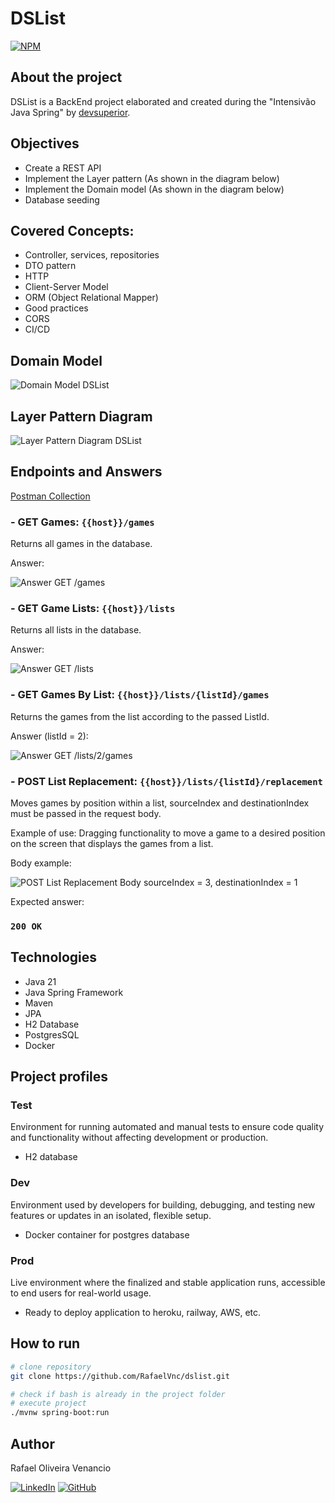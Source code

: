 # DSList
[![NPM](https://img.shields.io/npm/l/react)](https://github.com/RafaelVnc/dslist/blob/main/LICENSE) 
## About the project
DSList is a BackEnd project elaborated and created during the "Intensivão Java Spring" by [devsuperior](https://devsuperior.com.br).

## Objectives
- Create a REST API
- Implement the Layer pattern (As shown in the diagram below)
- Implement the Domain model (As shown in the diagram below)
- Database seeding
## Covered Concepts:
- Controller, services, repositories 
- DTO pattern
- HTTP
- Client-Server Model
- ORM (Object Relational Mapper)
- Good practices
- CORS
- CI/CD

## Domain Model 
![Domain Model DSList](https://github.com/RafaelVnc/assets/blob/main/DSList/eng/dslist-model.png)

## Layer Pattern Diagram
![Layer Pattern Diagram DSList](https://github.com/RafaelVnc/assets/blob/main/DSList/eng/LayerDiagram.png)

## Endpoints and Answers
[Postman Collection](https://github.com/RafaelVnc/dslist/blob/main/DSList.postman_collection.json)
### - **GET** Games: `{{host}}/games`
Returns all games in the database. 

Answer:

![Answer GET /games](https://github.com/RafaelVnc/assets/blob/main/DSList/JsonAnswers/GETGames.png)
    
### - **GET** Game Lists: `{{host}}/lists`
Returns all lists in the database.

Answer:

![Answer GET /lists](https://github.com/RafaelVnc/assets/blob/main/DSList/JsonAnswers/GETLists.png)

### - **GET** Games By List: `{{host}}/lists/{listId}/games`
Returns the games from the list according to the passed ListId.

Answer (listId = 2):

![Answer GET /lists/2/games](https://github.com/RafaelVnc/assets/blob/main/DSList/JsonAnswers/GETGamesByList(Id%3D2).png)

### - **POST** List Replacement: `{{host}}/lists/{listId}/replacement`
Moves games by position within a list, sourceIndex and destinationIndex must be passed in the request body.

Example of use: Dragging functionality to move a game to a desired position on the screen that displays the games from a list.

Body example:

![POST List Replacement Body sourceIndex = 3, destinationIndex = 1](https://github.com/RafaelVnc/assets/blob/main/DSList/JsonAnswers/POSTListReplacementBody.png)

Expected answer:
### `200 OK`

## Technologies
- Java 21
- Java Spring Framework
- Maven
- JPA
- H2 Database
- PostgresSQL
- Docker

## Project profiles
### Test
Environment for running automated and manual tests to ensure code quality and functionality without affecting development or production.

- H2 database

### Dev
Environment used by developers for building, debugging, and testing new features or updates in an isolated, flexible setup.
- Docker container for postgres database

### Prod
Live environment where the finalized and stable application runs, accessible to end users for real-world usage.
- Ready to deploy application to heroku, railway, AWS, etc.

## How to run
```bash
# clone repository
git clone https://github.com/RafaelVnc/dslist.git

# check if bash is already in the project folder
# execute project
./mvnw spring-boot:run
```

## Author
Rafael Oliveira Venancio

[![LinkedIn](https://img.shields.io/badge/LinkedIn-0077B5?style=for-the-badge&logo=linkedin&logoColor=white)](https://www.linkedin.com/in/rafael-oliveira-venancio-6904122a6/)
[![GitHub](https://img.shields.io/badge/GitHub-100000?style=for-the-badge&logo=github&logoColor=white)](https://github.com/RafaelVnc)
